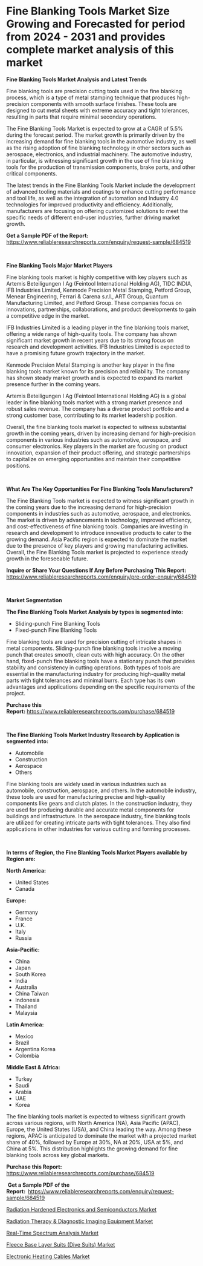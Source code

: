 <p><h1>Fine Blanking Tools Market Size Growing and Forecasted for period from 2024 - 2031 and provides complete market analysis of this market</h1></p><p><strong>Fine Blanking Tools Market Analysis and Latest Trends</strong></p>
<p><p>Fine blanking tools are precision cutting tools used in the fine blanking process, which is a type of metal stamping technique that produces high-precision components with smooth surface finishes. These tools are designed to cut metal sheets with extreme accuracy and tight tolerances, resulting in parts that require minimal secondary operations.</p><p>The Fine Blanking Tools Market is expected to grow at a CAGR of 5.5% during the forecast period. The market growth is primarily driven by the increasing demand for fine blanking tools in the automotive industry, as well as the rising adoption of fine blanking technology in other sectors such as aerospace, electronics, and industrial machinery. The automotive industry, in particular, is witnessing significant growth in the use of fine blanking tools for the production of transmission components, brake parts, and other critical components.</p><p>The latest trends in the Fine Blanking Tools Market include the development of advanced tooling materials and coatings to enhance cutting performance and tool life, as well as the integration of automation and Industry 4.0 technologies for improved productivity and efficiency. Additionally, manufacturers are focusing on offering customized solutions to meet the specific needs of different end-user industries, further driving market growth.</p></p>
<p><strong>Get a Sample PDF of the Report:&nbsp;</strong> <a href="https://www.reliableresearchreports.com/enquiry/request-sample/684519">https://www.reliableresearchreports.com/enquiry/request-sample/684519</a></p>
<p>&nbsp;</p>
<p><strong>Fine Blanking Tools Major Market Players</strong></p>
<p><p>Fine blanking tools market is highly competitive with key players such as Artemis Beteiligungen I Ag (Feintool International Holding AG), TIDC INDIA, IFB Industries Limited, Kenmode Precision Metal Stamping, Petford Group, Menear Engineering, Ferrari & Carena s.r.l., ART Group, Quantum Manufacturing Limited, and Petford Group. These companies focus on innovations, partnerships, collaborations, and product developments to gain a competitive edge in the market.</p><p>IFB Industries Limited is a leading player in the fine blanking tools market, offering a wide range of high-quality tools. The company has shown significant market growth in recent years due to its strong focus on research and development activities. IFB Industries Limited is expected to have a promising future growth trajectory in the market.</p><p>Kenmode Precision Metal Stamping is another key player in the fine blanking tools market known for its precision and reliability. The company has shown steady market growth and is expected to expand its market presence further in the coming years.</p><p>Artemis Beteiligungen I Ag (Feintool International Holding AG) is a global leader in fine blanking tools market with a strong market presence and robust sales revenue. The company has a diverse product portfolio and a strong customer base, contributing to its market leadership position.</p><p>Overall, the fine blanking tools market is expected to witness substantial growth in the coming years, driven by increasing demand for high-precision components in various industries such as automotive, aerospace, and consumer electronics. Key players in the market are focusing on product innovation, expansion of their product offering, and strategic partnerships to capitalize on emerging opportunities and maintain their competitive positions.</p></p>
<p>&nbsp;</p>
<p><strong>What Are The Key Opportunities For Fine Blanking Tools Manufacturers?</strong></p>
<p><p>The Fine Blanking Tools market is expected to witness significant growth in the coming years due to the increasing demand for high-precision components in industries such as automotive, aerospace, and electronics. The market is driven by advancements in technology, improved efficiency, and cost-effectiveness of fine blanking tools. Companies are investing in research and development to introduce innovative products to cater to the growing demand. Asia Pacific region is expected to dominate the market due to the presence of key players and growing manufacturing activities. Overall, the Fine Blanking Tools market is projected to experience steady growth in the foreseeable future.</p></p>
<p><strong>Inquire or Share Your Questions If Any Before Purchasing This Report:</strong> <a href="https://www.reliableresearchreports.com/enquiry/pre-order-enquiry/684519">https://www.reliableresearchreports.com/enquiry/pre-order-enquiry/684519</a></p>
<p>&nbsp;</p>
<p><strong>Market Segmentation</strong></p>
<p><strong>The Fine Blanking Tools Market Analysis by types is segmented into:</strong></p>
<p><ul><li>Sliding-punch Fine Blanking Tools</li><li>Fixed-punch Fine Blanking Tools</li></ul></p>
<p><p>Fine blanking tools are used for precision cutting of intricate shapes in metal components. Sliding-punch fine blanking tools involve a moving punch that creates smooth, clean cuts with high accuracy. On the other hand, fixed-punch fine blanking tools have a stationary punch that provides stability and consistency in cutting operations. Both types of tools are essential in the manufacturing industry for producing high-quality metal parts with tight tolerances and minimal burrs. Each type has its own advantages and applications depending on the specific requirements of the project.</p></p>
<p><strong>Purchase this Report:&nbsp;</strong><a href="https://www.reliableresearchreports.com/purchase/684519">https://www.reliableresearchreports.com/purchase/684519</a></p>
<p>&nbsp;</p>
<p><strong>The Fine Blanking Tools Market Industry Research by Application is segmented into:</strong></p>
<p><ul><li>Automobile</li><li>Construction</li><li>Aerospace</li><li>Others</li></ul></p>
<p><p>Fine blanking tools are widely used in various industries such as automobile, construction, aerospace, and others. In the automobile industry, these tools are used for manufacturing precise and high-quality components like gears and clutch plates. In the construction industry, they are used for producing durable and accurate metal components for buildings and infrastructure. In the aerospace industry, fine blanking tools are utilized for creating intricate parts with tight tolerances. They also find applications in other industries for various cutting and forming processes.</p></p>
<p>&nbsp;</p>
<p><strong>In terms of Region, the Fine Blanking Tools Market Players available by Region are:</strong></p>
<p>
    <p> <strong> North America: </strong>
        <ul>
            <li>United States</li>
            <li>Canada</li>
        </ul>
        </p> 
    <p> <strong> Europe: </strong>
        <ul>
            <li>Germany</li>
            <li>France</li>
            <li>U.K.</li>
            <li>Italy</li>
            <li>Russia</li>
        </ul>
        </p> 
    <p> <strong> Asia-Pacific: </strong>
        <ul>
            <li>China</li>
            <li>Japan</li>
            <li>South Korea</li>
            <li>India</li>
            <li>Australia</li>
            <li>China Taiwan</li>
            <li>Indonesia</li>
            <li>Thailand</li>
            <li>Malaysia</li>
        </ul>
        </p> 
    <p> <strong> Latin America: </strong>
        <ul>
            <li>Mexico</li>
            <li>Brazil</li>
            <li>Argentina Korea</li>
            <li>Colombia</li>
        </ul>
        </p> 
    <p> <strong> Middle East & Africa: </strong>
        <ul>
            <li>Turkey</li>
            <li>Saudi</li>
            <li>Arabia</li>
            <li>UAE</li>
            <li>Korea</li>
        </ul>
    </p>
    </p>
<p><p>The fine blanking tools market is expected to witness significant growth across various regions, with North America (NA), Asia Pacific (APAC), Europe, the United States (USA), and China leading the way. Among these regions, APAC is anticipated to dominate the market with a projected market share of 40%, followed by Europe at 30%, NA at 20%, USA at 5%, and China at 5%. This distribution highlights the growing demand for fine blanking tools across key global markets.</p></p>
<p><strong>Purchase this Report: </strong><a href="https://www.reliableresearchreports.com/purchase/684519">https://www.reliableresearchreports.com/purchase/684519</a></p>
<p>&nbsp;<strong>Get a Sample PDF of the Report:&nbsp;&nbsp;</strong><a href="https://www.reliableresearchreports.com/enquiry/request-sample/684519">https://www.reliableresearchreports.com/enquiry/request-sample/684519</a></p>
<p><strong></strong></p>
<p><p><a href="https://spotless-saver-8fd.notion.site/Radiation-Hardened-Electronics-and-Semiconductors-Market-Dynamics-2024-2031-Also-about-Its-Market-T-0221314c5c2b43c3960b8ddda8f70e0f">Radiation Hardened Electronics and Semiconductors Market</a></p><p><a href="https://gentle-editor-9db.notion.site/Radiation-Therapy-Diagnostic-Imaging-Equipment-Market-Size-Market-Trends-and-Growth-Outlook-fore-e5288a3ba3cc4efca304888e542224aa">Radiation Therapy & Diagnostic Imaging Equipment Market</a></p><p><a href="https://frill-swim-3cd.notion.site/Global-Real-Time-Spectrum-Analysis-Market-by-Types-Applications-and-Major-Players-with-Regional-G-59a4807f6569473c835114624a807ac4">Real-Time Spectrum Analysis Market</a></p><p><a href="https://view.publitas.com/reportprime-1/fleece-base-layer-suits-dive-suits-market-dynamics-2024-2031-also-about-its-market-trends-projections-and-opportunities/">Fleece Base Layer Suits (Dive Suits) Market</a></p><p><a href="https://view.publitas.com/reportprime-1/electronic-heating-cables-market-research-report-forecasted-for-period-from-2024-2031-by-market-type-market-application-and-region/">Electronic Heating Cables Market</a></p></p>